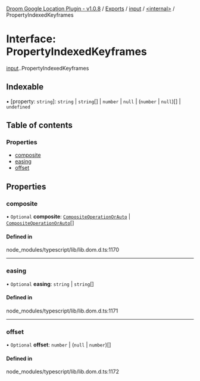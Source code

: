 [Droom Google Location Plugin - v1.0.8](../README.md) / [Exports](../modules.md) / [input](../modules/input.md) / [<internal\>](../modules/input._internal_.md) / PropertyIndexedKeyframes

# Interface: PropertyIndexedKeyframes

[input](../modules/input.md).[<internal>](../modules/input._internal_.md).PropertyIndexedKeyframes

## Indexable

▪ [property: `string`]: `string` \| `string`[] \| `number` \| ``null`` \| (`number` \| ``null``)[] \| `undefined`

## Table of contents

### Properties

- [composite](input._internal_.PropertyIndexedKeyframes.md#composite)
- [easing](input._internal_.PropertyIndexedKeyframes.md#easing)
- [offset](input._internal_.PropertyIndexedKeyframes.md#offset)

## Properties

### composite

• `Optional` **composite**: [`CompositeOperationOrAuto`](../modules/input._internal_.md#compositeoperationorauto) \| [`CompositeOperationOrAuto`](../modules/input._internal_.md#compositeoperationorauto)[]

#### Defined in

node_modules/typescript/lib/lib.dom.d.ts:1170

___

### easing

• `Optional` **easing**: `string` \| `string`[]

#### Defined in

node_modules/typescript/lib/lib.dom.d.ts:1171

___

### offset

• `Optional` **offset**: `number` \| (``null`` \| `number`)[]

#### Defined in

node_modules/typescript/lib/lib.dom.d.ts:1172
